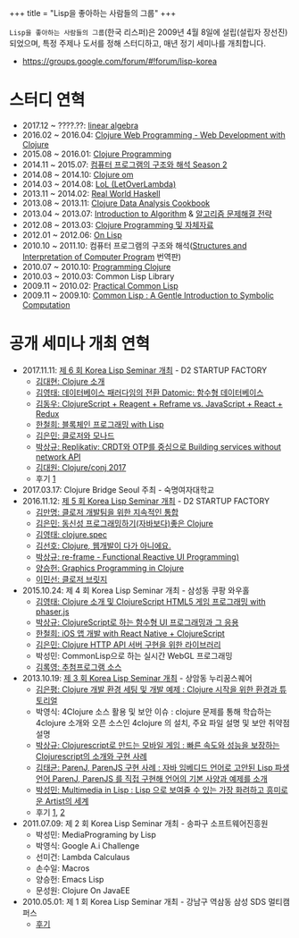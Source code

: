+++
title = "Lisp을 좋아하는 사람들의 그룹"
+++

`Lisp을 좋아하는 사람들의 그룹`(한국 리스퍼)은 2009년 4월 8일에 설립(설립자 장선진)되었으며, 특정 주제나 도서를 정해 스터디하고, 매년 정기 세미나를 개최합니다.

- <https://groups.google.com/forum/#!forum/lisp-korea>

# 스터디 연혁
- 2017.12 ~ ????.??: [linear algebra](https://clojure-korea.slack.com/)
- 2016.02 ~ 2016.04: [Clojure Web Programming - Web Development with Clojure](https://github.com/lisp-korea/web-development-with-clojure)
- 2015.08 ~ 2016.01: [Clojure Programming](https://github.com/lisp-korea/ClojureProgramming)
- 2014.11 ~ 2015.07: [컴퓨터 프로그램의 구조와 해석 Season 2](https://github.com/lisp-korea/sicp2014)
- 2014.08 ~ 2014.10: [Clojure om](http://clojure.or.kr/wiki/doku.php?id=lecture:om)
- 2014.03 ~ 2014.08: [LoL (LetOverLambda)](https://letoverlambda.com/)
- 2013.11 ~ 2014.02: [Real World Haskell](book.realworldhaskell.org/)
- 2013.08 ~ 2013.11: [Clojure Data Analysis Cookbook](https://www.packtpub.com/big-data-and-business-intelligence/clojure-data-analysis-cookbook)
- 2013.04 ~ 2013.07: [Introduction to Algorithm](https://mitpress.mit.edu/books/introduction-algorithms-third-edition) & [알고리즘 문제해결 전략](http://book.algospot.com/)
- 2012.08 ~ 2013.03: [Clojure Programming 및 자체자료](clojure.or.kr)
- 2012.01 ~ 2012.06: [On Lisp](http://www.paulgraham.com/onlisp.html)
- 2010.10 ~ 2011.10: 컴퓨터 프로그램의 구조와 해석([Structures and Interpretation of Computer Program](https://mitpress.mit.edu/sites/default/files/sicp/index.html) 번역판)
- 2010.07 ~ 2010.10: [Programming Clojure](https://pragprog.com/book/shcloj3/programming-clojure-third-edition)
- 2010.03 ~ 2010.03: Common Lisp Library
- 2009.11 ~ 2010.02: [Practical Common Lisp](http://www.gigamonkeys.com/book/)
- 2009.11 ~ 2009.10: [Common Lisp : A Gentle Introduction to Symbolic Computation](https://www.cs.cmu.edu/~dst/LispBook/)


# 공개 세미나 개최 연혁
- 2017.11.11: [제 6 회 Korea Lisp Seminar 개최](https://groups.google.com/forum/#!topic/lisp-korea/vewKN7RlpZk) - D2 STARTUP FACTORY
  - [김대현: Clojure 소개](https://medium.com/happyprogrammer-in-jeju/클로저-소개-제6회-리스프-세미나-발표-dc6700e0821d)
  - [김영태: 데이터베이스 패러다임의 전환 Datomic: 함수형 데이터베이스](https://github.com/philoskim/datomic-intro)
  - [김동우: ClojureScript + Reagent + Reframe vs. JavaScript + React + Redux](http://slides.com/dongwoo-kim/clojurescript-reagent-reframe)
  - [한철희: 블록체인 프로그래밍 with Lisp](https://www.slideshare.net/cheolhee/blockchain-programming-with-lisp)
  - [김은민: 클로저와 모나드](https://www.slideshare.net/eunminn/clojure-monad-81911464)
  - [박상규: Replikativ: CRDT와 OTP를 중심으로 Building services without network API](https://www.slideshare.net/SangKyuPark1/replikativ/1)
  - [김대원: Clojure/conj 2017](https://www.slideshare.net/DarrenKim9/clojureconj-2017-81991879)
  - 후기 [1](https://medium.com/happyprogrammer-in-jeju/클로저-소개-제6회-리스프-세미나-발표-dc6700e0821d)
- 2017.03.17: Clojure Bridge Seoul 주최 - 숙명여자대학교
- 2016.11.12: [제 5 회 Korea Lisp Seminar 개최](https://d2.naver.com/news/5134096) - D2 STARTUP FACTORY
  - [김만명: 클로저 개발팀을 위한 지속적인 통합](xx/20161112-1st-session-clojure-ci.pdf)
  - [김은민: 동신성 프로그래밍하기(자바보다)좋은 Clojure](http://www.slideshare.net/eunminn/clojure-68804824)
  - [김영태: clojure.spec](http://philoskim.github.io/docs/spec/)
  - [김선호: Clojure, 웹개발이 다가 아니에요.](http://www.slideshare.net/SeonhoKim/corelogic-clojure)
  - [박상규: re-frame - Functional Reactive UI Programming)](http://www.slideshare.net/SangKyuPark1/re-frame-68818376)
  - [양승헌: Graphics Programming in Clojure](pdf)
  - [이민선: 클로저 브릿지](http://www.slideshare.net/dalzony/2016-68870999)
- 2015.10.24: 제 4 회 Korea Lisp Seminar 개최 - 삼성동 쿠팡 와우홀
  - [김영태: Clojure 소개 및 ClojureScript HTML5 게임 프로그래밍 with phaser.js](https://github.com/philoskim/cs-game)
  - [박상규: ClojureScript로 하는 함수형 UI 프로그래밍과 그 응용](https://www.slideshare.net/SangKyuPark1/clojurescript-ui)
  - [한철희: iOS 앱 개발 with React Native + ClojureScript](https://github.com/cheolhee/ReactNativeDuckie)
  - [김은민: Clojure HTTP API 서버 구현을 위한 라이브러리](http://www.slideshare.net/eunminn/clojure-http-api)
  - 박성민: CommonLisp으로 하는 실시간 WebGL 프로그래밍
  - [김록영: 추첨프로그램 소스](https://github.com/darklibra/random_number)
- 2013.10.19: [제 3 회 Korea Lisp Seminar 개최](https://onoffmix.com/event/19718) - 상암동 누리꿈스퀘어
  - [김은평: Clojure 개발 환경 세팅 및 개발 예제 : Clojure 시작을 위한 환경과 튜토리얼](https://www.slideshare.net/netpyoung/clojure-development-environment)
  - 박영식: 4Clojure 소스 활용 및 보안 이슈 : clojure 문제를 통해 학습하는 4clojure 소개와 오픈 소스인 4clojure 의 설치, 주요 파일 설명 및 보안 취약점 설명
  - [박상규: Clojurescript로 만드는 모바일 게임 : 빠른 속도와 성능을 보장하는 Clojurescript의 소개와 구현 사례](https://docs.google.com/presentation/d/1SNWFudD2QYPG-mdQ5zQ3UJJG0mswWqb_VnvQerOnusY/edit#slide=id.p)
  - [김태균: ParenJ, ParenJS 구현 사례 : 자바 임베디드 언어로 고안된 Lisp 파생언어 ParenJ, ParenJS 를 직접 구현해 언어의 기본 사양과 예제를 소개](https://docs.google.com/presentation/d/1q3L9WlETTbjwYLMur38_aksNBaMR9D95AsUSPJRsD6g/pub?start=false&loop=false&delayms=3000&slide=id.p)
  - [박성민: Multimedia in Lisp : Lisp 으로 보여줄 수 있는 가장 화려하고 흥미로운 Artist의 세계](https://www.youtube.com/watch?v=yiHw_oeYj_A)
  - 후기 [1](https://groups.google.com/g/lisp-korea/c/sFoTbHXhz2A), [2](http://ohyecloudy.com/pnotes/archives/1919/)
- 2011.07.09: 제 2 회 Korea Lisp Seminar 개최 - 송파구 소프트웨어진흥원
  - 박성민: MediaPrograming by Lisp
  - 박영식: Google A.i Challenge
  - 선미건: Lambda Calculaus
  - 손수일: Macros
  - 양승헌: Emacs Lisp
  - 문성원: Clojure On JavaEE
- 2010.05.01: 제 1 회 Korea Lisp Seminar 개최 - 강남구 역삼동 삼성 SDS 멀티캠퍼스
  - [후기](https://jinson.tistory.com/entry/한국-리스퍼-제-1-회-Korea-Lisp-세미나-다녀왔습니다)
